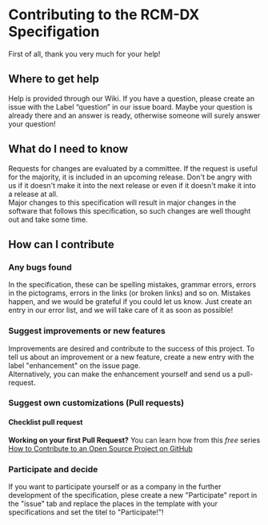 # Contributing to the RCM-DX Specifigation

First of all, thank you very much for your help!

## Where to get help

Help is provided through our Wiki. If you have a question, please create an issue with the Label “question” in our issue board. Maybe your question is already there and an answer is ready, otherwise someone will surely answer your question!

## What do I need to know

Requests for changes are evaluated by a committee. If the request is useful for the majority, it is included in an upcoming release. Don't be angry with us if it doesn't make it into the next release or even if it doesn't make it into a release at all.  
Major changes to this specification will result in major changes in the software that follows this specification, so such changes are well thought out and take some time.

## How can I contribute

### Any bugs found

In the specification, these can be spelling mistakes, grammar errors, errors in the pictograms, errors in the links (or broken links) and so on. Mistakes happen, and we would be grateful if you could let us know. Just create an entry in our error list, and we will take care of it as soon as possible!  

### Suggest improvements or new features

Improvements are desired and contribute to the success of this project. To tell us about an improvement or a new feature, create a new entry with the label "enhancement" on the issue page.  
Alternatively, you can make the enhancement yourself and send us a pull-request.  

### Suggest own customizations (Pull requests)

#### Checklist pull request

**Working on your first Pull Request?** You can learn how from this *free* series [How to Contribute to an Open Source Project on GitHub](https://egghead.io/series/how-to-contribute-to-an-open-source-project-on-github)

### Participate and decide

If you want to participate yourself or as a company in the further development of the specification, plese create a new "Participate" report in the "issue" tab and replace the places in the template with your specifications and set the titel to "Participate!"!
